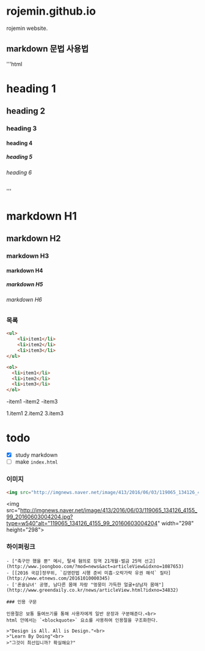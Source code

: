 # rojemin.github.io
rojemin website.
## markdown 문법 사용법 

<!-- '''css --> 
<!-- '''js --> 
'''html 

<h1>heading 1</h1> 
<h2>heading 2</h2> 
<h3>heading 3</h3> 
<h4>heading 4</h4> 
<h5>heading 5</h5> 
<h6>heading 6</h6> 
''' 

# markdown H1 
## markdown H2 
### markdown H3 
#### markdown H4 
##### markdown H5 
###### markdown H6

### 목록
```html
<ul>
	<li>item1</li>
	<li>item2</li>
	<li>item3</li>
</ul>

<ol>
  <li>item1</li>
  <li>item2</li>
  <li>item3</li>
</ol>
```

-item1
-item2
-item3

1.item1
2.item2
3.item3



# todo
- [x] study markdown
- [ ] make `index.html`

### 이미지
``` html
<img src="http://imgnews.naver.net/image/413/2016/06/03/119065_134126_4155_99_20160603004204.jpg?type=w540"alt="119065_134126_4155_99_20160603004204">
```

<img src="http://imgnews.naver.net/image/413/2016/06/03/119065_134126_4155_99_20160603004204.jpg?type=w540"alt="119065_134126_4155_99_20160603004204" width="298" height="298">


<!-- ![119065_134126_4155_99_20160603004204](http://imgnews.naver.net/image/413/2016/06/03/119065_134126_4155_99_20160603004204.jpg?type=w540) -->


### 하이퍼링크

``` 
- ["축구만 했을 뿐" 메시, 탈세 혐의로 징역 21개월·벌금 25억 선고](http://www.joongboo.com/?mod=news&act=articleView&idxno=1087653)
- [[2016 국감]정무위, `김영란법 시행 준비 미흡·오락가락 유권 해석` 질타]
(http://www.etnews.com/20161010000345)
- ['혼술남녀' 공명, 남다른 몸매 자랑 "멍뭉미 가득한 얼굴+상남자 몸매"](http://www.greendaily.co.kr/news/articleView.html?idxno=34832)

### 인용 구문 

인용절은 보통 들여쓰기를 통해 사용자에게 일반 문장과 구분해준다.<br>
html 안에서는 `<blockquote>` 요소를 사용하여 인용절을 구조화한다.

>"Design is All. All is Design."<br>
>"Learn By Doing"<br>
>"그것이 최선입니까? 확실해요?"
